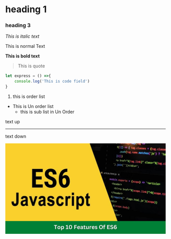 <!-- Heading -->
# heading 1
### heading 3

<!-- Text -->
_This is italic text_

This is normal Text

**This is bold text**

>This is quote

```JavaScript
let express = () =>{
    console.log('This is code field')
}
```

<!-- List -->

1. this is order list

* This is Un order list
   * this is sub list in Un Order

<!-- hr -->

text up
***
text down

<!-- Image -->
![imagename](./src/assets/images/1.jpg)




